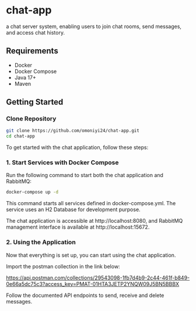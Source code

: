 # chat-app
a chat server system, enabling users to join chat rooms, send messages, and access chat history.

## Requirements

- Docker
- Docker Compose
- Java 17+
- Maven

## Getting Started

### Clone Repository
```bash
git clone https://github.com/omoniyi24/chat-app.git
cd chat-app
```

To get started with the chat application, follow these steps:

### 1. Start Services with Docker Compose

Run the following command to start both the chat application and RabbitMQ:
```bash
docker-compose up -d
```
This command starts all services defined in docker-compose.yml. 
The service uses an H2 Database for development purpose.

The chat application is accessible at http://localhost:8080, and RabbitMQ management interface is available at http://localhost:15672.

### 2. Using the Application
Now that everything is set up, you can start using the chat application.

Import the postman collection in the link below:

https://api.postman.com/collections/29543098-1fb7d4b9-2c44-461f-b849-0e66a5dc75c3?access_key=PMAT-01HTA3JETP2YNQW09J5BN5BBBX

Follow the documented API endpoints to send, receive and delete messages.
